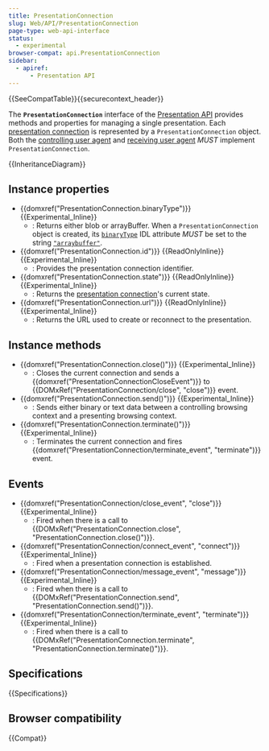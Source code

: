 ```yaml
---
title: PresentationConnection
slug: Web/API/PresentationConnection
page-type: web-api-interface
status:
  - experimental
browser-compat: api.PresentationConnection
sidebar:
  - apiref:
      - Presentation API
---
```


{{SeeCompatTable}}{{securecontext_header}}

The **`PresentationConnection`** interface of the [Presentation API](/en-US/docs/Web/API/Presentation_API) provides methods and properties for managing a single presentation. Each [presentation connection](https://www.w3.org/TR/presentation-api/#dfn-presentation-connection) is represented by a `PresentationConnection` object. Both the [controlling user agent](https://www.w3.org/TR/presentation-api/#dfn-controlling-user-agent) and [receiving user agent](https://www.w3.org/TR/presentation-api/#dfn-receiving-user-agent) _MUST_ implement `PresentationConnection`.

{{InheritanceDiagram}}

## Instance properties

- {{domxref("PresentationConnection.binaryType")}} {{Experimental_Inline}}
  - : Returns either blob or arrayBuffer. When a `PresentationConnection` object is created, its [`binaryType`](https://www.w3.org/TR/presentation-api/#idl-def-presentationconnection-binarytype) IDL attribute _MUST_ be set to the string [`"arraybuffer"`](https://www.w3.org/TR/presentation-api/#dom-binarytype-arraybuffer).
- {{domxref("PresentationConnection.id")}} {{ReadOnlyInline}} {{Experimental_Inline}}
  - : Provides the presentation connection identifier.
- {{domxref("PresentationConnection.state")}} {{ReadOnlyInline}} {{Experimental_Inline}}
  - : Returns the [presentation connection](https://www.w3.org/TR/presentation-api/#dfn-presentation-connection)'s current state.
- {{domxref("PresentationConnection.url")}} {{ReadOnlyInline}} {{Experimental_Inline}}
  - : Returns the URL used to create or reconnect to the presentation.

## Instance methods

- {{domxref("PresentationConnection.close()")}} {{Experimental_Inline}}
  - : Closes the current connection and sends a {{domxref("PresentationConnectionCloseEvent")}} to {{DOMxRef("PresentationConnection/close", "close")}} event.
- {{domxref("PresentationConnection.send()")}} {{Experimental_Inline}}
  - : Sends either binary or text data between a controlling browsing context and a presenting browsing context.
- {{domxref("PresentationConnection.terminate()")}} {{Experimental_Inline}}
  - : Terminates the current connection and fires {{domxref("PresentationConnection/terminate_event", "terminate")}} event.

## Events

- {{domxref("PresentationConnection/close_event", "close")}} {{Experimental_Inline}}
  - : Fired when there is a call to {{DOMxRef("PresentationConnection.close", "PresentationConnection.close()")}}.
- {{domxref("PresentationConnection/connect_event", "connect")}} {{Experimental_Inline}}
  - : Fired when a presentation connection is established.
- {{domxref("PresentationConnection/message_event", "message")}} {{Experimental_Inline}}
  - : Fired when there is a call to {{DOMxRef("PresentationConnection.send", "PresentationConnection.send()")}}.
- {{domxref("PresentationConnection/terminate_event", "terminate")}} {{Experimental_Inline}}
  - : Fired when there is a call to {{DOMxRef("PresentationConnection.terminate", "PresentationConnection.terminate()")}}.

## Specifications

{{Specifications}}

## Browser compatibility

{{Compat}}
